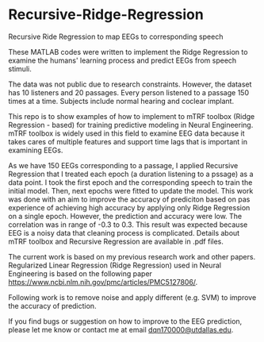 # Recursive-Ridge-Regression
Recursive Ride Regression to map EEGs to corresponding speech 

These MATLAB codes were written to implement the Ridge Regression to examine the humans' learning process and predict EEGs from speech stimuli.

The data was not public due to research constraints. However, the dataset has 10 listeners and 20 passages. Every person listened to a passage 150 times at a time. Subjects include normal hearing and coclear implant. 

This repo is to show examples of how to implement to mTRF toolbox (Ridge Regression - based) for training predictive modeling in Neural Engineering. mTRF toolbox is widely used in this field to examine EEG data because it takes cares of multiple features and support time lags that is important in examining EEGs.

As we have 150 EEGs corresponding to a passage, I applied Recursive Regression that I treated each epoch (a duration listening to a pssage) as a data point. I took the first epoch and the corresponding speech to train the initial model. Then, next epochs were fitted to update the model. This work was done with an aim to improve the accuracy of prediciton based on pas experience of achieving high accuracy by applying only Ridge Regression on a single epoch. However, the prediction and accuracy were low. The correlation was in range of -0.3 to 0.3. This result was expected because EEG is a noisy data that cleaning process is complicated. Details about mTRF toolbox and Recursive Regression are available in .pdf files.

The current work is based on my previous research work and other papers.
Regularized Linear Regression (Ridge Regression) used in Neural Engineering is based on the following paper https://www.ncbi.nlm.nih.gov/pmc/articles/PMC5127806/. 

Following work is to remove noise and apply different (e.g. SVM) to improve the accuracy of prediction.

If you find bugs or suggestion on how to improve to the EEG prediction, please let me know or contact me at email dqn170000@utdallas.edu.

